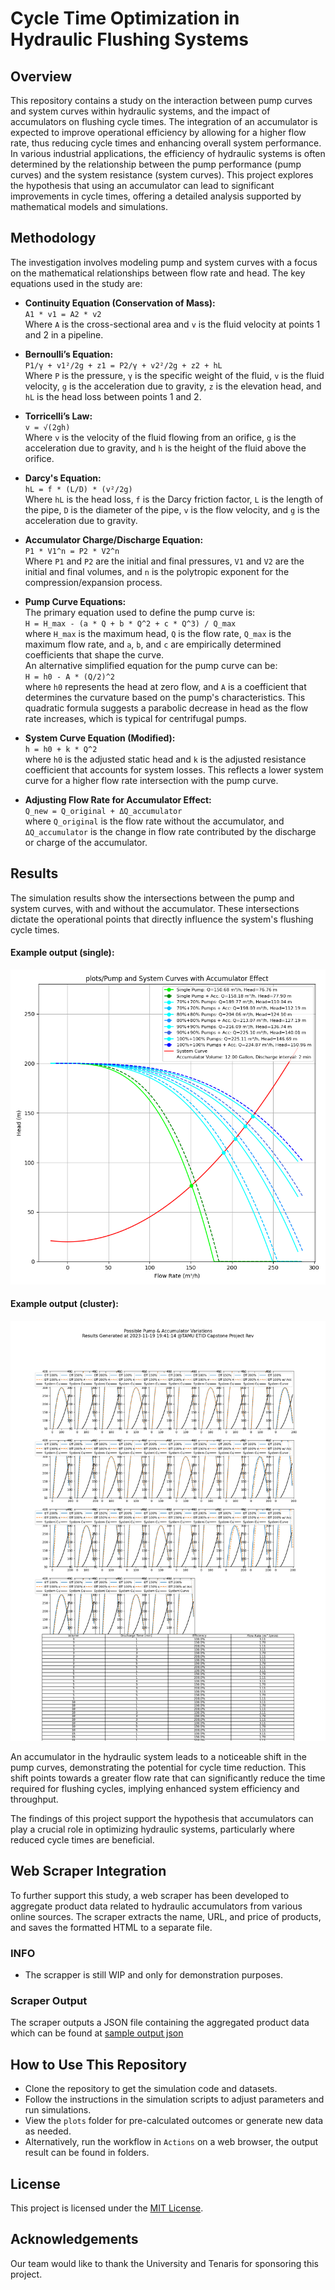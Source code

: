 # Cycle Time Optimization in Hydraulic Flushing Systems

## Overview
This repository contains a study on the interaction between pump curves and system curves within hydraulic systems, and the impact of accumulators on flushing cycle times. The integration of an accumulator is expected to improve operational efficiency by allowing for a higher flow rate, thus reducing cycle times and enhancing overall system performance.  
In various industrial applications, the efficiency of hydraulic systems is often determined by the relationship between the pump performance (pump curves) and the system resistance (system curves). This project explores the hypothesis that using an accumulator can lead to significant improvements in cycle times, offering a detailed analysis supported by mathematical models and simulations.

## Methodology
The investigation involves modeling pump and system curves with a focus on the mathematical relationships between flow rate and head. The key equations used in the study are:

- **Continuity Equation (Conservation of Mass):**  
  `A1 * v1 = A2 * v2`  
  Where `A` is the cross-sectional area and `v` is the fluid velocity at points 1 and 2 in a pipeline.

- **Bernoulli’s Equation:**  
  `P1/γ + v1²/2g + z1 = P2/γ + v2²/2g + z2 + hL`  
  Where `P` is the pressure, `γ` is the specific weight of the fluid, `v` is the fluid velocity, `g` is the acceleration due to gravity, `z` is the elevation head, and `hL` is the head loss between points 1 and 2.

- **Torricelli’s Law:**  
  `v = √(2gh)`  
  Where `v` is the velocity of the fluid flowing from an orifice, `g` is the acceleration due to gravity, and `h` is the height of the fluid above the orifice.

- **Darcy's Equation:**  
  `hL = f * (L/D) * (v²/2g)`  
  Where `hL` is the head loss, `f` is the Darcy friction factor, `L` is the length of the pipe, `D` is the diameter of the pipe, `v` is the flow velocity, and `g` is the acceleration due to gravity.

- **Accumulator Charge/Discharge Equation:**  
  `P1 * V1^n = P2 * V2^n`  
  Where `P1` and `P2` are the initial and final pressures, `V1` and `V2` are the initial and final volumes, and `n` is the polytropic exponent for the compression/expansion process.

- **Pump Curve Equations:**  
  The primary equation used to define the pump curve is:  
  `H = H_max - (a * Q + b * Q^2 + c * Q^3) / Q_max`  
  where `H_max` is the maximum head, `Q` is the flow rate, `Q_max` is the maximum flow rate, and `a`, `b`, and `c` are empirically determined coefficients that shape the curve.  
  An alternative simplified equation for the pump curve can be:  
  `H = h0 - A * (Q/2)^2`  
  where `h0` represents the head at zero flow, and `A` is a coefficient that determines the curvature based on the pump's characteristics. This quadratic formula suggests a parabolic decrease in head as the flow rate increases, which is typical for centrifugal pumps.

- **System Curve Equation (Modified):**  
  `h = h0 + k * Q^2`  
  where `h0` is the adjusted static head and `k` is the adjusted resistance coefficient that accounts for system losses. This reflects a lower system curve for a higher flow rate intersection with the pump curve.

- **Adjusting Flow Rate for Accumulator Effect:**  
  `Q_new = Q_original + ΔQ_accumulator`  
  where `Q_original` is the flow rate without the accumulator, and `ΔQ_accumulator` is the change in flow rate contributed by the discharge or charge of the accumulator.


## Results
The simulation results show the intersections between the pump and system curves, with and without the accumulator. These intersections dictate the operational points that directly influence the system's flushing cycle times.

#### Example output (single):  
![sample Pump Curve Diagram](output/plots/pump_system_Q_150_H_200_shift_20_63.png)  

#### Example output (cluster):  
![sample Pump Curve Diagram](output/plots/pump_acc_mix_variables.png)

An accumulator in the hydraulic system leads to a noticeable shift in the pump curves, demonstrating the potential for cycle time reduction. This shift points towards a greater flow rate that can significantly reduce the time required for flushing cycles, implying enhanced system efficiency and throughput.

The findings of this project support the hypothesis that accumulators can play a crucial role in optimizing hydraulic systems, particularly where reduced cycle times are beneficial.

## Web Scraper Integration
To further support this study, a web scraper has been developed to aggregate product data related to hydraulic accumulators from various online sources. The scraper extracts the name, URL, and price of products, and saves the formatted HTML to a separate file.

### INFO
- The scrapper is still WIP and only for demonstration purposes. 

### Scraper Output
The scraper outputs a JSON file containing the aggregated product data which can be found at [sample output json](web/all_products.json)

## How to Use This Repository
- Clone the repository to get the simulation code and datasets.
- Follow the instructions in the simulation scripts to adjust parameters and run simulations.
- View the `plots` folder for pre-calculated outcomes or generate new data as needed.
- Alternatively, run the workflow in `Actions` on a web browser, the output result can be found in folders.

## License
This project is licensed under the [MIT License](LICENSE).

## Acknowledgements
Our team would like to thank the University and Tenaris for sponsoring this project.

